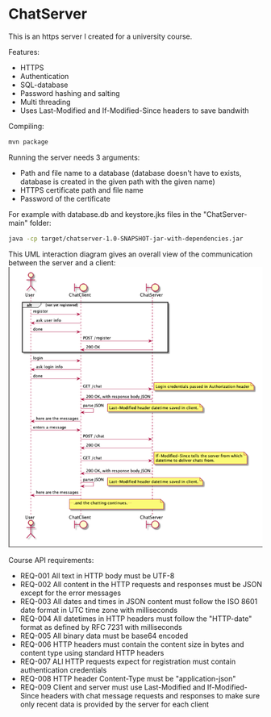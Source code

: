 # ChatServer
This is an https server I created for a university course.    

Features:  
- HTTPS
- Authentication
- SQL-database
- Password hashing and salting
- Multi threading  
- Uses Last-Modified and If-Modified-Since headers to save bandwith    

Compiling:
```bash
mvn package
```

Running the server needs 3 arguments:  
- Path and file name to a database (database doesn't have to exists, database is created in the given path with the given name)
- HTTPS certificate path and file name
- Password of the certificate

For example with database.db and keystore.jks files in the "ChatServer-main" folder:
```bash
java -cp target/chatserver-1.0-SNAPSHOT-jar-with-dependencies.jar
```

This UML interaction diagram gives an overall view of the communication between the server and a client:
![UML](umldiagram.png)  


Course API requirements:
- REQ-001 All text in HTTP body must be UTF-8
- REQ-002 All content in the HTTP requests and responses must be JSON except for the error messages
- REQ-003 All dates and times in JSON content must follow the ISO 8601 date format in UTC time zone with milliseconds
- REQ-004 All datetimes in HTTP headers must follow the "HTTP-date" format as defined by RFC 7231 with milliseconds
- REQ-005 All binary data must be base64 encoded
- REQ-006 HTTP headers must contain the content size in bytes and content type using standard HTTP headers
- REQ-007 ALl HTTP requests expect for registration must contain authentication credentials
- REQ-008 HTTP header Content-Type must be "application-json"
- REQ-009 Client and server must use Last-Modified and If-Modified-Since headers with chat message requests and responses to make sure only recent data is provided by the server for each client

